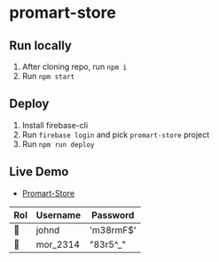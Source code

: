 # promart-store

## Run locally

1. After cloning repo, run `npm i`
2. Run `npm start`

## Deploy

1. Install firebase-cli
2. Run `firebase login` and pick `promart-store` project
3. Run `npm run deploy`

## Live Demo

- [Promart-Store](https://host-promart-store.web.app/)

| Rol | Username | Password  |
| --- | -------- | --------- |
| 💁  | johnd    | 'm38rmF$' |
| 💁  | mor_2314 | "83r5^\_" |
